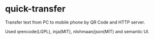 # quick-transfer

Transfer text from PC to mobile phone by QR Code and HTTP server.

Used qrencode(LGPL), inja(MIT), nlohmaan/json(MIT) and semantic UI.
